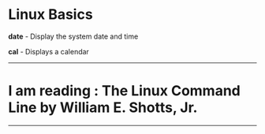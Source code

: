 # Linux Basics

**date** - Display the system date and time

**cal** - Displays a calendar


---
# I am reading : The Linux Command Line by William E. Shotts, Jr.
---